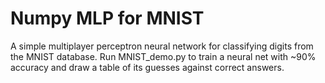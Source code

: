 # Numpy MLP for MNIST

A simple multiplayer perceptron neural network for classifying digits from the MNIST database. Run MNIST_demo.py to train a neural net with ~90% accuracy and draw a table of its guesses against correct answers.
